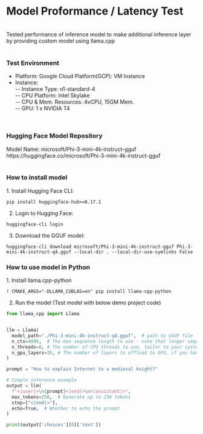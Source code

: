<h1>Model Proformance / Latency Test</h1>

</br>Tested performance of inference model to make additional inference layer by providing custom model using llama.cpp</br></br>

<h3>Test Environment</h3>

- Platform: Google Cloud Platform(GCP): VM Instance</br>
- Instance:</br>
-- Instance Type: n1-standard-4</br>
-- CPU Platform: Intel Skylake</br>
-- CPU & Mem. Resources: 4vCPU, 15GM Mem.</br>
-- GPU: 1 x NVIDIA T4</br>
</br>
<h3>Hugging Face Model Repository</h3>
Model Name: microsoft/Phi-3-mini-4k-instruct-gguf </br>
https://huggingface.co/microsoft/Phi-3-mini-4k-instruct-gguf</br></br>

<h3>How to install model</h3>
1. Install Hugging Face CLI:

`pip install huggingface-hub>=0.17.1`</br>

2. Login to Hugging Face:</br>

`huggingface-cli login`</br>

3. Download the GGUF model:</br>

`huggingface-cli download microsoft/Phi-3-mini-4k-instruct-gguf Phi-3-mini-4k-instruct-q4.gguf --local-dir . --local-dir-use-symlinks False`</br>

<h3>How to use model in Python</h3>
1. Install llama.cpp-python</br>

`! CMAKE_ARGS="-DLLAMA_CUBLAS=on" pip install llama-cpp-python`</br>

2. Run the model (Test model with below demo project code)</br>

```python
from llama_cpp import Llama


llm = Llama(
  model_path="./Phi-3-mini-4k-instruct-q4.gguf",  # path to GGUF file
  n_ctx=4096,  # The max sequence length to use - note that longer sequence lengths require much more resources
  n_threads=8, # The number of CPU threads to use, tailor to your system and the resulting performance
  n_gpu_layers=35, # The number of layers to offload to GPU, if you have GPU acceleration available. Set to 0 if no GPU acceleration is available on your system.
)

prompt = "How to explain Internet to a medieval knight?"

# Simple inference example
output = llm(
  f"<|user|>\n{prompt}<|end|>\n<|assistant|>",
  max_tokens=256,  # Generate up to 256 tokens
  stop=["<|end|>"], 
  echo=True,  # Whether to echo the prompt
)

print(output['choices'][0]['text'])
```